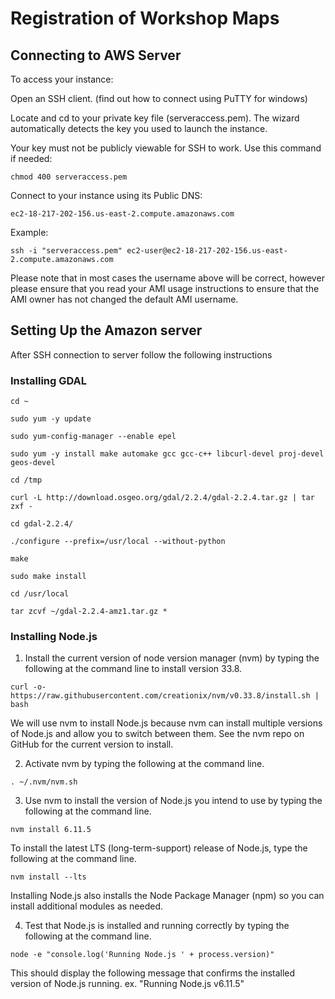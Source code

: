 # Registration of Workshop Maps
## Connecting to AWS Server
To access your instance:

Open an SSH client. (find out how to connect using PuTTY for windows)

Locate and cd to your private key file (serveraccess.pem). The wizard automatically detects the key you used to launch the instance.

Your key must not be publicly viewable for SSH to work. Use this command if needed:
```
chmod 400 serveraccess.pem
```
Connect to your instance using its Public DNS:
```
ec2-18-217-202-156.us-east-2.compute.amazonaws.com
```
Example:
```
ssh -i "serveraccess.pem" ec2-user@ec2-18-217-202-156.us-east-2.compute.amazonaws.com
```

Please note that in most cases the username above will be correct, however please ensure that you read your AMI usage instructions to ensure that the AMI owner has not changed the default AMI username.

## Setting Up the Amazon server

After SSH connection to server follow the following instructions

### Installing GDAL
  ```
  cd ~
  ```
  ```
  sudo yum -y update
  ```
  ```
  sudo yum-config-manager --enable epel
  ```
  ```
  sudo yum -y install make automake gcc gcc-c++ libcurl-devel proj-devel geos-devel
  ```
  ```
  cd /tmp
  ```
  ```
  curl -L http://download.osgeo.org/gdal/2.2.4/gdal-2.2.4.tar.gz | tar zxf -
  ```
  ```
  cd gdal-2.2.4/
  ```
  ```
  ./configure --prefix=/usr/local --without-python
  ```
  ```
  make
  ```
  ```
  sudo make install
  ```
  ```
  cd /usr/local
  ```
  ```
  tar zcvf ~/gdal-2.2.4-amz1.tar.gz *
  ```
### Installing Node.js
  1) Install the current version of node version manager (nvm) by typing the following at the command line to install version 33.8.
  ```
  curl -o- https://raw.githubusercontent.com/creationix/nvm/v0.33.8/install.sh | bash
  ```
  We will use nvm to install Node.js because nvm can install multiple versions of Node.js and allow you to switch between them. See the nvm repo on GitHub for the current version to install.
  
  2) Activate nvm by typing the following at the command line.
  ```
  . ~/.nvm/nvm.sh
  ```
  
  3) Use nvm to install the version of Node.js you intend to use by typing the following at the command line.
  ```
  nvm install 6.11.5
  ```
  To install the latest LTS (long-term-support) release of Node.js, type the following at the command line.
  ```
  nvm install --lts
  ```
  Installing Node.js also installs the Node Package Manager (npm) so you can install additional modules as needed.
  
  4) Test that Node.js is installed and running correctly by typing the following at the command line.
  ```
  node -e "console.log('Running Node.js ' + process.version)"
  ```
  This should display the following message that confirms the installed version of Node.js running.
  ex. "Running Node.js v6.11.5"

